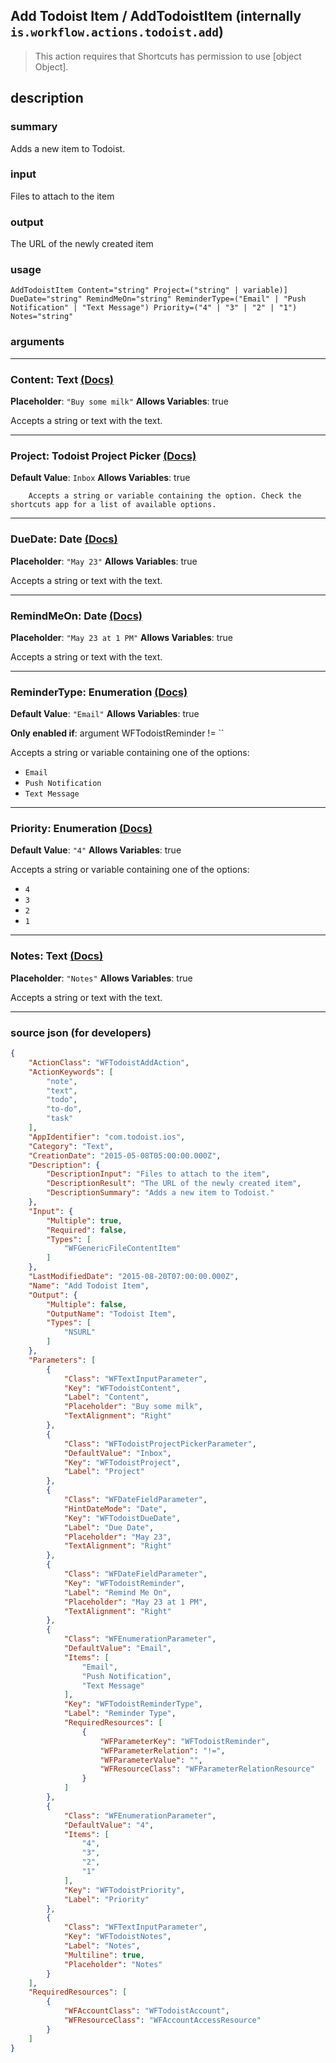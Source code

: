 
## Add Todoist Item / AddTodoistItem (internally `is.workflow.actions.todoist.add`)

> This action requires that Shortcuts has permission to use [object Object].


## description

### summary

Adds a new item to Todoist.


### input

Files to attach to the item


### output

The URL of the newly created item

### usage
```
AddTodoistItem Content="string" Project=("string" | variable)] DueDate="string" RemindMeOn="string" ReminderType=("Email" | "Push Notification" | "Text Message") Priority=("4" | "3" | "2" | "1") Notes="string"
```

### arguments

---

### Content: Text [(Docs)](https://pfgithub.github.io/shortcutslang/gettingstarted#text-field)
**Placeholder**: `"Buy some milk"`
**Allows Variables**: true



Accepts a string 
or text
with the text.

---

### Project: Todoist Project Picker [(Docs)](https://pfgithub.github.io/shortcutslang/gettingstarted#other-fields)
**Default Value**: ```
		Inbox
		```
**Allows Variables**: true



		Accepts a string or variable containing the option. Check the shortcuts app for a list of available options. 

---

### DueDate: Date [(Docs)](https://pfgithub.github.io/shortcutslang/gettingstarted#text-field)
**Placeholder**: `"May 23"`
**Allows Variables**: true



Accepts a string 
or text
with the text.

---

### RemindMeOn: Date [(Docs)](https://pfgithub.github.io/shortcutslang/gettingstarted#text-field)
**Placeholder**: `"May 23 at 1 PM"`
**Allows Variables**: true



Accepts a string 
or text
with the text.

---

### ReminderType: Enumeration [(Docs)](https://pfgithub.github.io/shortcutslang/gettingstarted#enum-select-field)
**Default Value**: `"Email"`
**Allows Variables**: true

**Only enabled if**: argument WFTodoistReminder != ``

Accepts a string 
or variable
containing one of the options:

- `Email`
- `Push Notification`
- `Text Message`

---

### Priority: Enumeration [(Docs)](https://pfgithub.github.io/shortcutslang/gettingstarted#enum-select-field)
**Default Value**: `"4"`
**Allows Variables**: true



Accepts a string 
or variable
containing one of the options:

- `4`
- `3`
- `2`
- `1`

---

### Notes: Text [(Docs)](https://pfgithub.github.io/shortcutslang/gettingstarted#text-field)
**Placeholder**: `"Notes"`
**Allows Variables**: true



Accepts a string 
or text
with the text.

---

### source json (for developers)

```json
{
	"ActionClass": "WFTodoistAddAction",
	"ActionKeywords": [
		"note",
		"text",
		"todo",
		"to-do",
		"task"
	],
	"AppIdentifier": "com.todoist.ios",
	"Category": "Text",
	"CreationDate": "2015-05-08T05:00:00.000Z",
	"Description": {
		"DescriptionInput": "Files to attach to the item",
		"DescriptionResult": "The URL of the newly created item",
		"DescriptionSummary": "Adds a new item to Todoist."
	},
	"Input": {
		"Multiple": true,
		"Required": false,
		"Types": [
			"WFGenericFileContentItem"
		]
	},
	"LastModifiedDate": "2015-08-20T07:00:00.000Z",
	"Name": "Add Todoist Item",
	"Output": {
		"Multiple": false,
		"OutputName": "Todoist Item",
		"Types": [
			"NSURL"
		]
	},
	"Parameters": [
		{
			"Class": "WFTextInputParameter",
			"Key": "WFTodoistContent",
			"Label": "Content",
			"Placeholder": "Buy some milk",
			"TextAlignment": "Right"
		},
		{
			"Class": "WFTodoistProjectPickerParameter",
			"DefaultValue": "Inbox",
			"Key": "WFTodoistProject",
			"Label": "Project"
		},
		{
			"Class": "WFDateFieldParameter",
			"HintDateMode": "Date",
			"Key": "WFTodoistDueDate",
			"Label": "Due Date",
			"Placeholder": "May 23",
			"TextAlignment": "Right"
		},
		{
			"Class": "WFDateFieldParameter",
			"Key": "WFTodoistReminder",
			"Label": "Remind Me On",
			"Placeholder": "May 23 at 1 PM",
			"TextAlignment": "Right"
		},
		{
			"Class": "WFEnumerationParameter",
			"DefaultValue": "Email",
			"Items": [
				"Email",
				"Push Notification",
				"Text Message"
			],
			"Key": "WFTodoistReminderType",
			"Label": "Reminder Type",
			"RequiredResources": [
				{
					"WFParameterKey": "WFTodoistReminder",
					"WFParameterRelation": "!=",
					"WFParameterValue": "",
					"WFResourceClass": "WFParameterRelationResource"
				}
			]
		},
		{
			"Class": "WFEnumerationParameter",
			"DefaultValue": "4",
			"Items": [
				"4",
				"3",
				"2",
				"1"
			],
			"Key": "WFTodoistPriority",
			"Label": "Priority"
		},
		{
			"Class": "WFTextInputParameter",
			"Key": "WFTodoistNotes",
			"Label": "Notes",
			"Multiline": true,
			"Placeholder": "Notes"
		}
	],
	"RequiredResources": [
		{
			"WFAccountClass": "WFTodoistAccount",
			"WFResourceClass": "WFAccountAccessResource"
		}
	]
}
```
